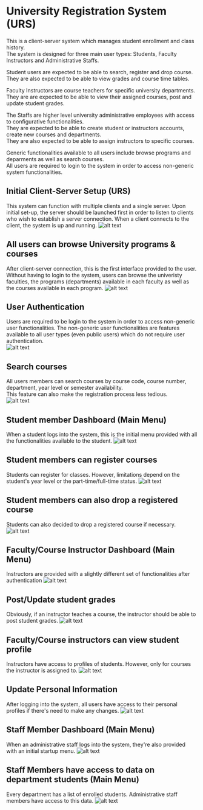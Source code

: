 # University Registration System (URS)
This is a client-server system which manages student enrollment and class history. <br>
The system is designed for three main user types: Students, Faculty Instructors and Administrative Staffs. <br> 

Student users are expected to be able to search, register and drop course.<br>
They are also expected to be able to view grades and course time tables.<br>

Faculty Instructors are course teachers for specific university departments. <br>
They are are expected to be able to view their assigned courses, post and update student grades. <br> 

The Staffs are higher level university administrative employees with access to configurative functionalities. <br>
They are expected to be able to create student or instructors accounts, create new courses and departments. <br>
They are also expected to be able to assign instructors to specific courses.  <br>

Generic functionalities available to all users include browse programs and deparments as well as search courses. <br>
All users are required to login to the system in order to access non-generic system functionalities.<br>

## Initial Client-Server Setup (URS)
This system can function with multiple clients and a single server. Upon initial set-up, the server should be launched first in order to listen to clients who wish to establish a server connection. When a client connects to the client, the system is up and running.
![alt text](https://github.com/IfeoluwaDavid/University-Registration-System-URS/blob/master/demo/initialsetup.PNG)

## All users can browse University programs & courses
After client-server connection, this is the first interface provided to the user. Without having to login to the system, users can browse the univeristy faculties, the programs (departments) available in each faculty as well as the courses available in each program.
![alt text](https://github.com/IfeoluwaDavid/University-Registration-System-URS/blob/master/demo/browseuniversity.PNG)

## User Authentication
Users are required to be login to the system in order to access non-generic user functionalities. The non-generic user functionalities are features available to all user types (even public users) which do not require user authentication.<br>
![alt text](https://github.com/IfeoluwaDavid/University-Registration-System-URS/blob/master/demo/login.PNG)

## Search courses
All users members can search courses by course code, course number, department, year level or semester availability.<br>
This feature can also make the registration process less tedious.<br>
![alt text](https://github.com/IfeoluwaDavid/University-Registration-System-URS/blob/master/demo/searchcourse.PNG)

## Student member Dashboard (Main Menu)
When a student logs into the system, this is the initial menu provided with all the functionalities available to the student.
![alt text](https://github.com/IfeoluwaDavid/University-Registration-System-URS/blob/master/demo/studentmenu.PNG)

## Student members can register courses
Students can register for classes. However, limitations depend on the student's year level or the part-time/full-time status.
![alt text](https://github.com/IfeoluwaDavid/University-Registration-System-URS/blob/master/demo/registercourse.PNG)

## Student members can also drop a registered course
Students can also decided to drop a registered course if necessary.
![alt text](https://github.com/IfeoluwaDavid/University-Registration-System-URS/blob/master/demo/dropcourse.PNG)

## Faculty/Course Instructor Dashboard (Main Menu)
Instructors are provided with a slightly different set of functionalities after authentication
![alt text](https://github.com/IfeoluwaDavid/University-Registration-System-URS/blob/master/demo/facultymenu.PNG)

## Post/Update student grades
Obviously, if an instructor teaches a course, the instructor should be able to post student grades.
![alt text](https://github.com/IfeoluwaDavid/University-Registration-System-URS/blob/master/demo/postgradesA.PNG)

## Faculty/Course instructors can view student profile 
Instructors have access to profiles of students. However, only for courses the instructor is assigned to.
![alt text](https://github.com/IfeoluwaDavid/University-Registration-System-URS/blob/master/demo/postgradesB.PNG)

## Update Personal Information
After logging into the system, all users have access to their personal profiles if there's need to make any changes.
![alt text](https://github.com/IfeoluwaDavid/University-Registration-System-URS/blob/master/demo/personalprofile.PNG)

## Staff Member Dashboard (Main Menu)
When an administrative staff logs into the system, they're also provided with an initial startup menu.
![alt text](https://github.com/IfeoluwaDavid/University-Registration-System-URS/blob/master/demo/staffmenu.PNG)

## Staff Members have access to data on department students (Main Menu)
Every department has a list of enrolled students. Administrative staff members have access to this data.
![alt text](https://github.com/IfeoluwaDavid/University-Registration-System-URS/blob/master/demo/departmentstudents.PNG)
